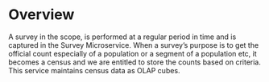 # Overview

A survey in the scope, is performed at a regular period in time and is captured in the Survey Microservice. When a survey’s purpose is to get the official count especially of a population or a segment of a population etc, it becomes a census and we are entitled to store the counts based on criteria. This service maintains census data as OLAP cubes. 
